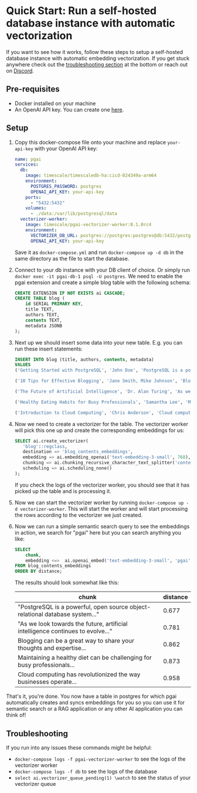 # Quick Start: Run a self-hosted database instance with automatic vectorization

If you want to see how it works, follow these steps to setup 
a self-hosted database instance with automatic embedding vectorization. If you get stuck anywhere check out the [troubleshooting section](#troubleshooting) at the bottom or reach out on [Discord](https://discord.gg/KRdHVXAmkp).

## Pre-requisites
- Docker installed on your machine
- An OpenAI API key. You can create one [here](https://platform.openai.com/api-keys).

## Setup

1. Copy this docker-compose file onto your machine and replace `your-api-key` with your OpenAI API key: 
    ```yaml
    name: pgai
    services:
      db:
        image: timescale/timescaledb-ha:cicd-024349a-arm64
        environment:
          POSTGRES_PASSWORD: postgres
          OPENAI_API_KEY: your-api-key
        ports:
          - "5432:5432"
        volumes:
          - ./data:/var/lib/postgresql/data
      vectorizer-worker:
        image: timescale/pgai-vectorizer-worker:0.1.0rc4
        environment:
          VECTORIZER_DB_URL: postgres://postgres:postgres@db:5432/postgres
          OPENAI_API_KEY: your-api-key
    ```
    Save it as `docker-compose.yml` and run `docker-compose up -d db` in the same directory as the file to start the database.

2. Connect to your db instance with your DB client of choice. Or simply run `docker exec -it pgai-db-1 psql -U postgres`. We need to enable the pgai extension and create a simple blog table with the following schema:
    ```sql
    CREATE EXTENSION IF NOT EXISTS ai CASCADE;
    CREATE TABLE blog (
        id SERIAL PRIMARY KEY,
        title TEXT,
        authors TEXT,
        contents TEXT,
        metadata JSONB
    );
    ```
   
3. Next up we should insert some data into your new table. E.g. you can run these insert statements:
    ```sql
    INSERT INTO blog (title, authors, contents, metadata)
    VALUES
    ('Getting Started with PostgreSQL', 'John Doe', 'PostgreSQL is a powerful, open source object-relational database system...', '{"tags": ["database", "postgresql", "beginner"], "read_time": 5, "published_date": "2024-03-15"}'),

    ('10 Tips for Effective Blogging', 'Jane Smith, Mike Johnson', 'Blogging can be a great way to share your thoughts and expertise...', '{"tags": ["blogging", "writing", "tips"], "read_time": 8, "published_date": "2024-03-20"}'),

    ('The Future of Artificial Intelligence', 'Dr. Alan Turing', 'As we look towards the future, artificial intelligence continues to evolve...', '{"tags": ["AI", "technology", "future"], "read_time": 12, "published_date": "2024-04-01"}'),

    ('Healthy Eating Habits for Busy Professionals', 'Samantha Lee', 'Maintaining a healthy diet can be challenging for busy professionals...', '{"tags": ["health", "nutrition", "lifestyle"], "read_time": 6, "published_date": "2024-04-05"}'),

    ('Introduction to Cloud Computing', 'Chris Anderson', 'Cloud computing has revolutionized the way businesses operate...', '{"tags": ["cloud", "technology", "business"], "read_time": 10, "published_date": "2024-04-10"}'); 
    ```

4. Now we need to create a vectorizer for the table. The vectorizer worker will pick this one up and create the corresponding embeddings for us:
    ```sql
    SELECT ai.create_vectorizer(
       'blog'::regclass,
       destination => 'blog_contents_embeddings',
       embedding => ai.embedding_openai('text-embedding-3-small', 768),
       chunking => ai.chunking_recursive_character_text_splitter('contents'),
       scheduling => ai.scheduling_none()
    );
    ```
    If you check the logs of the vectorizer worker, you should see that it has picked up the table and is processing it.


5. Now we can start the vectorizer worker by running `docker-compose up -d vectorizer-worker`. This will start the worker and will start processing the rows according to the vectorizer we just created.


6. Now we can run a simple semantic search query to see the embeddings in action, we search for "pgai" here but you can search anything you like:

    ```sql
    SELECT
        chunk,
        embedding <=>  ai.openai_embed('text-embedding-3-small', 'pgai', _dimensions=>768) as distance
    FROM blog_contents_embeddings
    ORDER BY distance;
    ```
     
    The results should look somewhat like this:
    
    | chunk | distance |
    |------|--------|
    | "PostgreSQL is a powerful, open source object-relational database system..." | 0.677 |
    | "As we look towards the future, artificial intelligence continues to evolve..." | 0.781 |
    | Blogging can be a great way to share your thoughts and expertise... | 0.862 |
    | Maintaining a healthy diet can be challenging for busy professionals... | 0.873 |
    | Cloud computing has revolutionized the way businesses operate... | 0.958 |


That's it, you're done. You now have a table in postgres for which pgai automatically creates and syncs embeddings for you so you can use it for semantic search or a RAG application or any other AI application you can think of!

## Troubleshooting
If you run into any issues these commands might be helpful:
- `docker-compose logs -f pgai-vectorizer-worker` to see the logs of the vectorizer worker
- `docker-compose logs -f db` to see the logs of the database
- `select ai.vectorizer_queue_pending(1) \watch` to see the status of your vectorizer queue

